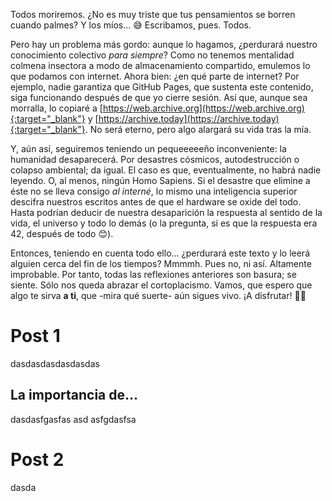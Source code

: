 Todos moriremos. ¿No es muy triste que tus pensamientos se borren cuando palmes? Y los míos... 😅 Escribamos, pues. Todos.

Pero hay un problema más gordo: aunque lo hagamos, ¿perdurará nuestro conocimiento colectivo _para siempre_? Como no tenemos mentalidad colmena insectora a modo de almacenamiento compartido, emulemos lo que podamos con internet. Ahora bien: ¿en qué parte de internet? Por ejemplo, nadie garantiza que GitHub Pages, que sustenta este contenido, siga funcionando después de que yo cierre sesión. Así que, aunque sea morralla, lo copiaré a [https://web.archive.org](https://web.archive.org){:target="_blank"} y [https://archive.today](https://archive.today){:target="_blank"}. No será eterno, pero algo alargará su vida tras la mía.

Y, aún así, seguiremos teniendo un pequeeeeeño inconveniente: la humanidad desaparecerá. Por desastres cósmicos, autodestrucción o colapso ambiental; da igual. El caso es que, eventualmente, no habrá nadie leyendo. O, al menos, ningún Homo Sapiens. Si el desastre que elimine a éste no se lleva consigo _al interné_, lo mismo una inteligencia superior descifra nuestros escritos antes de que el hardware se oxide del todo. Hasta podrían deducir de nuestra desaparición la respuesta al sentido de la vida, el universo y todo lo demás (o la pregunta, si es que la respuesta era 42, después de todo 😊).

Entonces, teniendo en cuenta todo ello... ¿perdurará este texto y lo leerá alguien cerca del fin de los tiempos? Mmmmh. Pues no, ni así. Altamente improbable. Por tanto, todas las reflexiones anteriores son basura; se siente. Sólo nos queda abrazar el cortoplacismo. Vamos, que espero que algo te sirva **a ti**, que -mira qué suerte- aún sigues vivo. ¡A disfrutar! 💃🏼


# Post 1
dasdasdasdasdasdas

## La importancia de...
dasdasfgasfas
asd
asfgdasfsa

# Post 2
dasda
